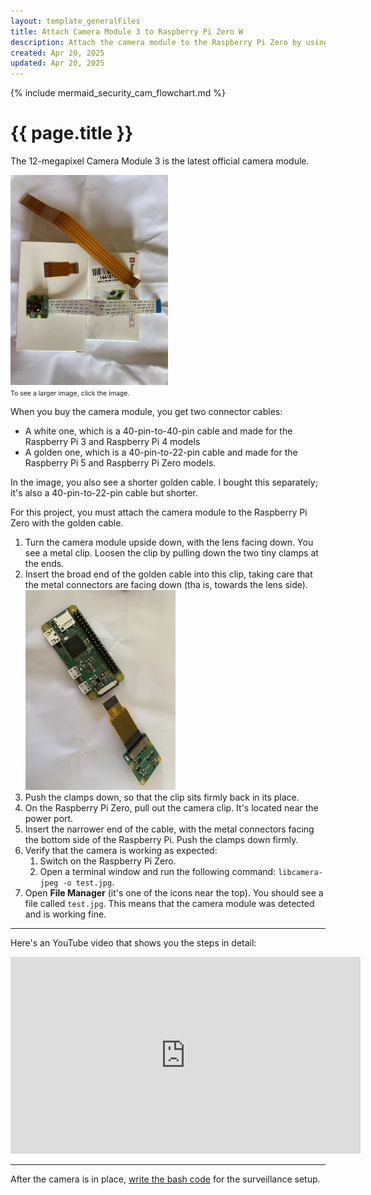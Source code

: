 ```yaml
---
layout: template_generalFiles
title: Attach Camera Module 3 to Raspberry Pi Zero W
description: Attach the camera module to the Raspberry Pi Zero by using the golden cable.
created: Apr 20, 2025
updated: Apr 20, 2025
---
```


{% include mermaid_security_cam_flowchart.md %}

# {{ page.title }}

The 12-megapixel Camera Module 3 is the latest official camera module. 

<a href = "../images/camera_3_cables.jpeg"><img src = "../images/camera_3_cables.jpeg" width="50%" /></a><br/>
<span style="font-size:75%;">To see a larger image, click the image.</span>

When you buy the camera module, you get two connector cables:
-  A white one, which is a 40-pin-to-40-pin cable and made for the Raspberry Pi 3 and Raspberry Pi 4 models
-  A golden one, which is a 40-pin-to-22-pin cable and made for the Raspberry Pi 5 and Raspberry Pi Zero models.

In the image, you also see a shorter golden cable. I bought this separately; it's also a 40-pin-to-22-pin cable but shorter.

For this project, you must attach the camera module to the Raspberry Pi Zero with the golden cable.
 
1.  Turn the camera module upside down, with the lens facing down. You see a metal clip. Loosen the clip by pulling down the two tiny clamps at the ends.
1.  Insert the broad end of the golden cable into this clip, taking care that the metal connectors are facing down (tha is, towards the lens side). <img src = "../images/camera3_1.jpeg" width="50%" />
1.  Push the clamps down, so that the clip sits firmly back in its place.
1.  On the Raspberry Pi Zero, pull out the camera clip. It's located near the power port.
1.  Insert the narrower end of the cable, with the metal connectors facing the bottom side of the Raspberry Pi. Push the clamps down firmly.
1.  Verify that the camera is working as expected:
    1.  Switch on the Raspberry Pi Zero.
	1.  Open a terminal window and run the following command: `libcamera-jpeg -o test.jpg`.
1.  Open **File Manager** (it's one of the icons near the top). You should see a file called `test.jpg`. This means that the camera module was detected and is working fine.

<hr/>

Here's an YouTube video that shows you the steps in detail:

<iframe width="560" height="315" src="https://www.youtube.com/embed/uWOlf4aECC8?si=7iUEbVOxTs8Z9F7I" title="YouTube video player" frameborder="0" allow="accelerometer; autoplay; clipboard-write; encrypted-media; gyroscope; picture-in-picture; web-share" referrerpolicy="strict-origin-when-cross-origin" allowfullscreen></iframe>

<hr/>

After the camera is in place, [write the bash code](bash_security_camera.md) for the surveillance setup.
